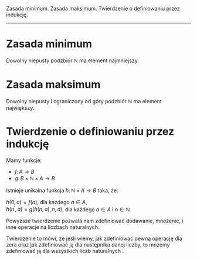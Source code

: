 Zasada minimum. Zasada maksimum. Twierdzenie o definiowaniu przez indukcję.

---

# Zasada minimum
Dowolny niepusty podzbiór $\mathbb{N}$ ma element najmniejszy.

# Zasada maksimum
Dowolny niepusty i ograniczony od góry podzbiór $\mathbb{N}$ ma element największy.

# Twierdzenie o definiowaniu przez indukcję
Mamy funkcje:
* $f \colon A \to B$
* $g \colon B \times \mathbb{N} \times A \to B$

Istnieje unikalna funkcja $h \colon \mathbb{N} \times A \to B$ taka, że:

$h(0,a)=f(a)$, dla każdego $a \in A$,  
$h(n^{\prime},a)=g(h(n,a),n,a)$, dla każdego $a \in A$ i $n \in \mathbb{N}$.

Powyższe twierdzenie pozwala nam zdefiniować dodawanie, mnożenie, i inne operacje na liczbach naturalnych.

Twierdzenie to mówi, że jeśli wiemy, jak zdefiniować pewną operację dla zera oraz jak zdefiniować ją dla następnika danej liczby, to możemy zdefiniować ją dla wszystkich liczb naturalnych .
